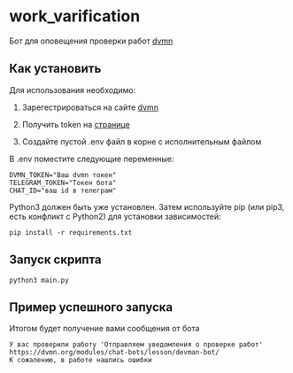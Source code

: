 # work_varification

Бот для оповещения проверки работ [dvmn](https://dvmn.org/)

## Как установить

Для использования необходимо:

1. Зарегестрироваться на сайте [dvmn](https://dvmn.org/)

2. Получить token на [странице](https://dvmn.org/api/docs/)

3. Создайте пустой .env файл в корне с исполнительным файлом

В .env поместите следующие переменные:
```
DVMN_TOKEN="Ваш dvmn токен"
TELEGRAM_TOKEN="Токен бота"
CHAT_ID="ваш id в телеграм"
```

Python3 должен быть уже установлен. Затем используйте pip (или pip3, есть конфликт с Python2) для установки зависимостей:
```
pip install -r requirements.txt
```

## Запуск скрипта
```
python3 main.py
```

##  Пример успешного запуска

Итогом будет получение вами сообщения от бота 
```
У вас проверили работу 'Отправляем уведомления о проверке работ'
https://dvmn.org/modules/chat-bots/lesson/devman-bot/
К сожалению, в работе нашлись ошибки
```

